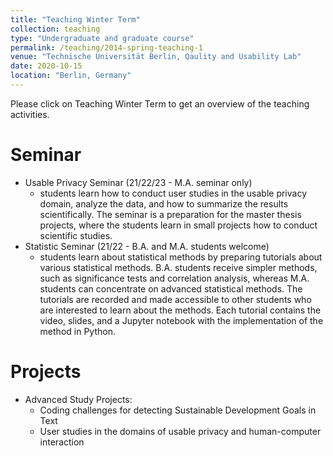 ```yaml
---
title: "Teaching Winter Term"
collection: teaching
type: "Undergraduate and graduate course"
permalink: /teaching/2014-spring-teaching-1
venue: "Technische Universität Berlin, Qaulity and Usability Lab"
date: 2020-10-15
location: "Berlin, Germany"
---
```

Please click on Teaching Winter Term to get an overview of the teaching activities. 

Seminar
======
* Usable Privacy Seminar (21/22/23 - M.A. seminar only)
  * students learn how to conduct user studies in the usable privacy domain, analyze the data, and how to summarize the results scientifically. The seminar is a preparation for the master thesis projects, where the students learn in small projects how to conduct scientific studies.
* Statistic Seminar (21/22 - B.A. and M.A. students welcome)  
  * students learn about statistical methods by preparing tutorials about various statistical methods. B.A. students receive simpler methods, such as significance tests and correlation analysis, whereas M.A. students can concentrate on advanced statistical methods. The tutorials are recorded and made accessible to other students who are interested to learn about the methods. Each tutorial contains the video, slides, and a Jupyter notebook with the implementation of the method in Python. 

Projects
======

* Advanced Study Projects:
  * Coding challenges for detecting Sustainable Development Goals in Text
  * User studies in the domains of usable privacy and human-computer interaction

